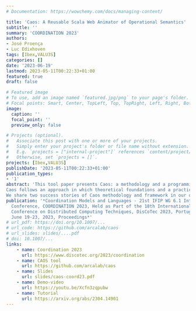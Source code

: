 ```yaml
---
# Documentation: https://wowchemy.com/docs/managing-content/

title: 'Caos: A Reusable Scala Web Animator of Operational Semantics'
subtitle: ''
summary: 'COORDINATION 2023'
authors:
- José Proença
- Luc Edixhoven
tags: [Ibex,VALU3S]
categories: []
date: '2023-06-19'
lastmod: 2023-05-11T00:22:33+01:00
featured: true
draft: false

# Featured image
# To use, add an image named `featured.jpg/png` to your page's folder.
# Focal points: Smart, Center, TopLeft, Top, TopRight, Left, Right, BottomLeft, Bottom, BottomRight.
image:
  caption: ''
  focal_point: ''
  preview_only: false

# Projects (optional).
#   Associate this post with one or more of your projects.
#   Simply enter your project's folder or file name without extension.
#   E.g. `projects = ["internal-project"]` references `content/project/deep-learning/index.md`.
#   Otherwise, set `projects = []`.
projects: [Ibex,VALU3S]
publishDate: '2023-05-11T00:22:33+01:00'
publication_types:
- '1'
abstract: 'This tool paper presents Caos: a methodology and a programming framework for computer-aided design of structural operational semantics for formal models. This framework includes a set of Scala libraries and a workflow to produce visual and interactive diagrams that animate and provide insights over the structure and the semantics of a given abstract model with operational rules.<br/>
Caos follows an approach in which theoretical foundations and a practical tool are built together, as an alternative to foundations-first design ("tool justifies theory") or tool-first design ("foundations justify practice"). The advantage of Caos is that the tool-under-development can immediately be used to automatically run numerous and sizeable examples in order to identify subtle mistakes, unexpected outcomes, and unforeseen limitations in the foundations-under-development, as early as possible.<br/>
We share two success stories of Caos methodology and framework in our own teaching and research context, where we analyse a simple while-language and a choreographic language, including their operational rules and the concurrent composition of such rules. We further discuss how others can include Caos in their own analysis and Scala tools.'
publication: '*Coordination Models and Languages - 21st IFIP WG 6.1 International
  Conference, COORDINATION 2023, Held as Part of the 18th International Federated
  Conference on Distributed Computing Techniques, DisCoTec 2023, Portugal,
  June 19-23, 2023, Proceedings*'
# url_pdf: https://doi.org/10.1007/...
# url_code: https://github.com/arcalab/caos
# url_slides: slides/....pdf
# doi: 10.1007/...
links:
    - name: Coordination 2023
      url: https://www.discotec.org/2023/coordination
    - name: CAOS tool
      url: https://github.com/arcalab/caos
    - name: Slides
      url: slides/caos-coord23.pdf
    - name: Demo-video
      url: https://youtu.be/Xcfn3zqpubw
    - name: Tutorial
      url: https://arxiv.org/abs/2304.14901
---
```

